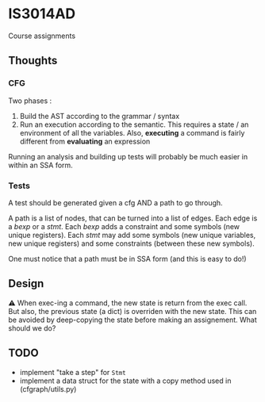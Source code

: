 # IS3014AD
Course assignments

## Thoughts

### CFG

Two phases :

1. Build the AST according to the grammar / syntax
1. Run an execution according to the semantic. This requires a state / an
   environment of all the variables. Also, **executing** a command is fairly
   different from **evaluating** an expression

Running an analysis and building up tests will probably be much easier in
within an SSA form.

### Tests

A test should be generated given a cfg AND a path to go through.

A path is a list of nodes, that can be turned into a list of edges. Each edge
is a *bexp* or a *stmt*. Each *bexp* adds a constraint and some symbols (new
unique registers). Each *stmt* may add some symbols (new unique variables, new
unique registers) and some constraints (between these new symbols).

One must notice that a path must be in SSA form (and this is easy to do!)

## Design

:warning:
When exec-ing a command, the new state is return from the exec call.
But also, the previous state (a dict) is overriden with the new state.
This can be avoided by deep-copying the state before making an assignement.
What should we do?

## TODO

- implement "take a step" for `Stmt`
- implement a data struct for the state with a copy method used in
  (cfgraph/utils.py)
